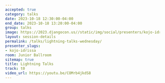 ```yaml
---
accepted: true
category: talks
date: 2023-10-18 12:30:00-04:00
end_date: 2023-10-18 13:20:00-04:00
group: talks
image: https://2023.djangocon.us//static/img/social/presenters/kojo-idrissa.png
layout: session-details
permalink: /talks/lightning-talks-wednesday/
presenter_slugs:
- kojo-idrissa
room: Junior Ballroom
sitemap: true
title: Lightning Talks
track: t0
video_url: https://youtu.be/COMrb4jkdS8
---
```

